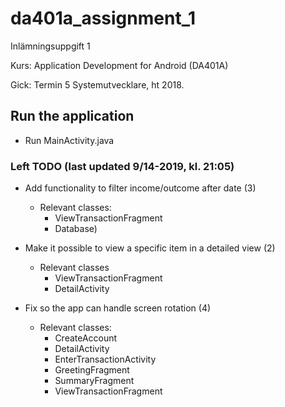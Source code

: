 # da401a_assignment_1
Inlämningsuppgift 1

Kurs: Application Development for Android (DA401A) 

Gick: Termin 5 Systemutvecklare, ht 2018.

## Run the application
- Run MainActivity.java

### Left TODO (last updated 9/14-2019, kl. 21:05)

- Add functionality to filter income/outcome after date (3)
  - Relevant classes:
    - ViewTransactionFragment
    - Database)
    
- Make it possible to view a specific item in a detailed view (2)
  - Relevant classes
    - ViewTransactionFragment
    - DetailActivity
    
- Fix so the app can handle screen rotation (4)
  - Relevant classes:
    - CreateAccount
    - DetailActivity
    - EnterTransactionActivity
    - GreetingFragment
    - SummaryFragment
    - ViewTransactionFragment 

